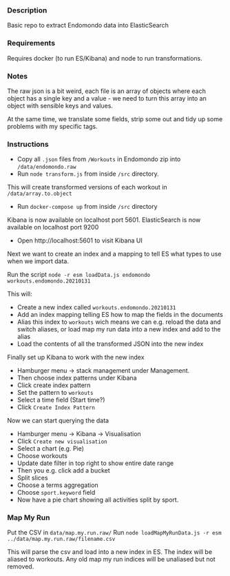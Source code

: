 ### Description

Basic repo to extract Endomondo data into ElasticSearch

### Requirements

Requires docker (to run ES/Kibana) and node to run transformations.

### Notes

The raw json is a bit weird, each file is an array of objects where each object has a single key and a value - we need to turn this array into an object with sensible keys and values.

At the same time, we translate some fields, strip some out and tidy up some problems with my specific tags.

### Instructions

* Copy all `.json` files from `/Workouts` in Endomondo zip into `/data/endomondo.raw`
* Run `node transform.js` from inside `/src` directory.

This will create transformed versions of each workout in `/data/array.to.object`

* Run `docker-compose up` from inside `/src` directory

Kibana is now available on localhost port 5601.  ElasticSearch is now available on localhost port 9200

* Open http://localhost:5601 to visit Kibana UI

Next we want to create an index and a mapping to tell ES what types to use when we import data.  

Run the script `node -r esm loadData.js endomondo workouts.endomondo.20210131`

This will: 
* Create a new index called `workouts.endomondo.20210131`
* Add an index mapping telling ES how to map the fields in the documents
* Alias this index to `workouts` wich means we can e.g. reload the data and switch aliases, or load map my run data into a new index and add to the alias
* Load the contents of all the transformed JSON into the new index

Finally set up Kibana to work with the new index

* Hamburger menu -> stack management under Management.
* Then choose index patterns under Kibana
* Click create index pattern
* Set the pattern to `workouts`
* Select a time field (Start time?)
* Click `Create Index Pattern`

Now we can start querying the data

* Hamburger menu -> Kibana -> Visualisation
* Click `Create new visualisation`
* Select a chart (e.g. Pie)
* Choose workouts
* Update date filter in top right to show entire date range
* Then you e.g. click add a bucket
* Split slices
* Choose a terms aggregation
* Choose `sport.keyword` field
* Now have a pie chart showing all activities split by sport.

### Map My Run

Put the CSV in `data/map.my.run.raw/`
Run `node loadMapMyRunData.js -r esm ../data/map.my.run.raw/filename.csv`

This will parse the csv and load into a new index in ES.
The index will be aliased to workouts.
Any old map my run indices will be unaliased but not removed.
